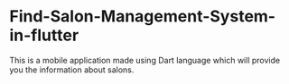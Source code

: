 # Find-Salon-Management-System-in-flutter
This is a mobile application made using Dart language which will provide you the information about salons.
